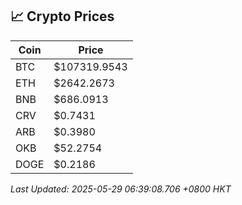 ## 📈 Crypto Prices

| Coin | Price |
| ---- | ----- |
| BTC | $107319.9543 |
| ETH | $2642.2673 |
| BNB | $686.0913 |
| CRV | $0.7431 |
| ARB | $0.3980 |
| OKB | $52.2754 |
| DOGE | $0.2186 |

_Last Updated: 2025-05-29 06:39:08.706 +0800 HKT_